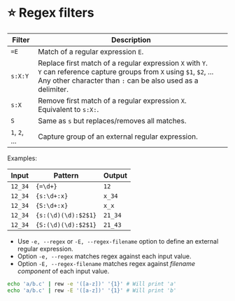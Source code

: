 # ⭐️ Regex filters

| Filter        | Description                                      |
| ------------- | ------------------------------------------------ |
| `=E`          | Match of a regular expression `E`.               |
| `s:X:Y`       | Replace first match of a regular expression `X` with `Y`.<br/>`Y` can reference capture groups from `X` using `$1`, `$2`, ...<br/>Any other character than `:` can be also used as a delimiter. |
| `s:X`         | Remove first match of a regular expression `X`.<br/>Equivalent to `s:X:`. |
| `S`           | Same as `s` but replaces/removes all matches.    |
| `1`, `2`, ... | Capture group of an external regular expression. |

Examples:

| Input     |  Pattern             | Output  |
| --------- | ---------------------| ------- |
| `12_34`   |  `{=\d+}`            | `12`    |
| `12_34`   |  `{s:\d+:x}`         | `x_34`  |
| `12_34`   |  `{S:\d+:x}`         | `x_x`   |
| `12_34`   |  `{s:(\d)(\d):$2$1}` | `21_34` |
| `12_34`   |  `{S:(\d)(\d):$2$1}` | `21_43` |

- Use `-e, --regex` or `-E, --regex-filename` option to define an external regular expression.
- Option `-e, --regex` matches regex against each input value.
- Option `-E, --regex-filename` matches regex against *filename component* of each input value.

```bash
echo 'a/b.c' | rew -e '([a-z])' '{1}' # Will print 'a'
echo 'a/b.c' | rew -E '([a-z])' '{1}' # Will print 'b'
```
